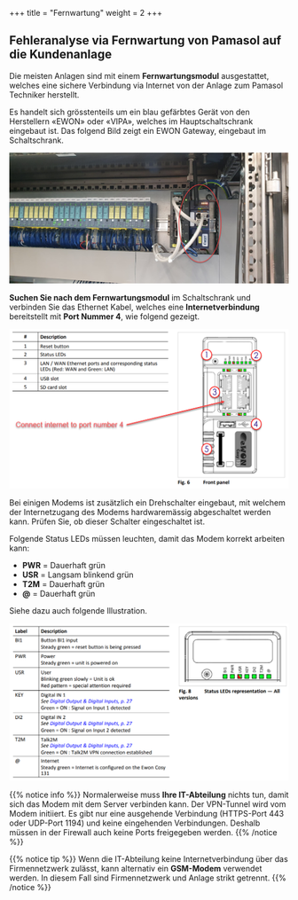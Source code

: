 +++
title = "Fernwartung"
weight = 2
+++

## Fehleranalyse via Fernwartung von Pamasol auf die Kundenanlage

Die meisten Anlagen sind mit einem **Fernwartungsmodul** ausgestattet, welches eine sichere Verbindung via Internet von der Anlage zum Pamasol Techniker herstellt.

Es handelt sich grösstenteils um ein blau gefärbtes Gerät von den Herstellern «EWON» oder «VIPA», welches im Hauptschaltschrank eingebaut ist. Das folgend Bild zeigt ein EWON Gateway, eingebaut im Schaltschrank.

![Fernwartungsmodul im Schaltschrank](images/ewon_industrial_modem.png?width=100%)

**Suchen Sie nach dem Fernwartungsmodul** im Schaltschrank und verbinden Sie das Ethernet Kabel, welches eine **Internetverbindung** bereitstellt mit **Port Nummer 4**, wie folgend gezeigt.

![Frontseite des Modems](images/ewon_front_side.png?width=100%)

Bei einigen Modems ist zusätzlich ein Drehschalter eingebaut, mit welchem der Internetzugang des Modems hardwaremässig abgeschaltet werden kann. Prüfen Sie, ob dieser Schalter eingeschaltet ist.

Folgende Status LEDs müssen leuchten, damit das Modem korrekt arbeiten kann:

* **PWR** = Dauerhaft grün
* **USR** = Langsam blinkend grün
* **T2M** = Dauerhaft grün
* **@**   = Dauerhaft grün

Siehe dazu auch folgende Illustration.

![Status LEDs Legende](images/ewon_status_leds_general.png?width=100%)

{{% notice info %}}
Normalerweise muss **Ihre IT-Abteilung** nichts tun, damit sich das Modem mit dem Server verbinden kann. Der VPN-Tunnel wird vom Modem initiiert. Es gibt nur eine ausgehende Verbindung (HTTPS-Port 443 oder UDP-Port 1194) und keine eingehenden Verbindungen. Deshalb müssen in der Firewall auch keine Ports freigegeben werden.
{{% /notice %}}

{{% notice tip %}}
Wenn die IT-Abteilung keine Internetverbindung über das Firmennetzwerk zulässt, kann alternativ ein **GSM-Modem** verwendet werden. In diesem Fall sind Firmennetzwerk und Anlage strikt getrennt.
{{% /notice %}}
